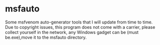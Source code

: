 # msfauto
Some msfvenom auto-generator tools that I will update from time to time. 
Due to copyright issues, this program does not come with a carrier, 
please collect yourself in the network, any Windows gadget can be (must be.exe),move it to the msfauto directory.
